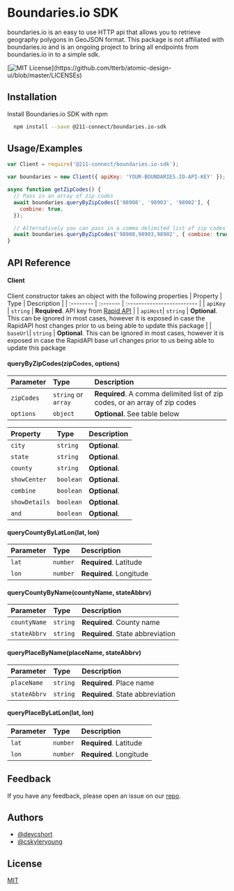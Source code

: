 # Boundaries.io SDK

boundaries.io is an easy to use HTTP api that allows you to retrieve geography polygons in GeoJSON format. This package is not affiliated with boundaries.io and is an ongoing project to bring all endpoints from boundaries.io in to a simple sdk.

[![MIT License](https://img.shields.io/apm/l/atomic-design-ui.svg?)](https://github.com/tterb/atomic-design-ui/blob/master/LICENSEs)

## Installation

Install Boundaries.io SDK with npm

```bash
  npm install --save @211-connect/boundaries.io-sdk
```

## Usage/Examples

```javascript
var Client = require('@211-connect/boundaries.io-sdk');

var boundaries = new Client({ apiKey: 'YOUR-BOUNDARIES.IO-API-KEY' });

async function getZipCodes() {
  // Pass in an array of zip codes
  await boundaries.queryByZipCodes(['98908', '98903', '98902'], {
    combine: true,
  });

  // Alternatively you can pass in a comma delimited list of zip codes
  await boundaries.queryByZipCodes('98908,98903,98902', { combine: true });
}
```

## API Reference

#### Client

Client constructor takes an object with the following properties
| Property | Type | Description |
| :-------- | :------- | :------------------------- |
| `apiKey` | `string` | **Required**. API key from [Rapid API](https://rapidapi.com/VanitySoft/api/boundaries-io-1) |
| `apiHost`| `string` | **Optional**. This can be ignored in most cases, however it is exposed in case the RapidAPI host changes prior to us being able to update this package |
| `baseUrl`| `string` | **Optional**. This can be ignored in most cases, however it is exposed in case the RapidAPI base url changes prior to us being able to update this package

#### queryByZipCodes(zipCodes, options)

| Parameter  | Type                | Description                                                                 |
| :--------- | :------------------ | :-------------------------------------------------------------------------- |
| `zipCodes` | `string` or `array` | **Required**. A comma delimited list of zip codes, or an array of zip codes |
| `options`  | `object`            | **Optional**. See table below                                               |

| Property      | Type      | Description   |
| :------------ | :-------- | :------------ |
| `city`        | `string`  | **Optional**. |
| `state`       | `string`  | **Optional**. |
| `county`      | `string`  | **Optional**. |
| `showCenter`  | `boolean` | **Optional**. |
| `combine`     | `boolean` | **Optional**. |
| `showDetails` | `boolean` | **Optional**. |
| `and`         | `boolean` | **Optional**. |

#### queryCountyByLatLon(lat, lon)

| Parameter | Type     | Description             |
| :-------- | :------- | :---------------------- |
| `lat`     | `number` | **Required**. Latitude  |
| `lon`     | `number` | **Required**. Longitude |

#### queryCountyByName(countyName, stateAbbrv)

| Parameter    | Type     | Description                      |
| :----------- | :------- | :------------------------------- |
| `countyName` | `string` | **Required**. County name        |
| `stateAbbrv` | `string` | **Required**. State abbreviation |

#### queryPlaceByName(placeName, stateAbbrv)

| Parameter    | Type     | Description                      |
| :----------- | :------- | :------------------------------- |
| `placeName`  | `string` | **Required**. Place name         |
| `stateAbbrv` | `string` | **Required**. State abbreviation |

#### queryPlaceByLatLon(lat, lon)

| Parameter | Type     | Description             |
| :-------- | :------- | :---------------------- |
| `lat`     | `number` | **Required**. Latitude  |
| `lon`     | `number` | **Required**. Longitude |

## Feedback

If you have any feedback, please open an issue on our [repo](https://github.com/211-Connect/boundaries.io-sdk/issues).

## Authors

- [@devcshort](https://github.com/devcshort)
- [@cskyleryoung](https://github.com/cskyleryoung)

## License

[MIT](https://choosealicense.com/licenses/mit/)
